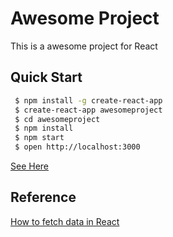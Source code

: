 Awesome Project
===============


This is a awesome project for React

Quick Start
------------

```bash
 $ npm install -g create-react-app
 $ create-react-app awesomeproject
 $ cd awesomeproject
 $ npm install
 $ npm start
 $ open http://localhost:3000

```

[See Here](http://localhost:3000/)


Reference
-----------


[How to fetch data in React](https://www.robinwieruch.de/react-fetching-data/)